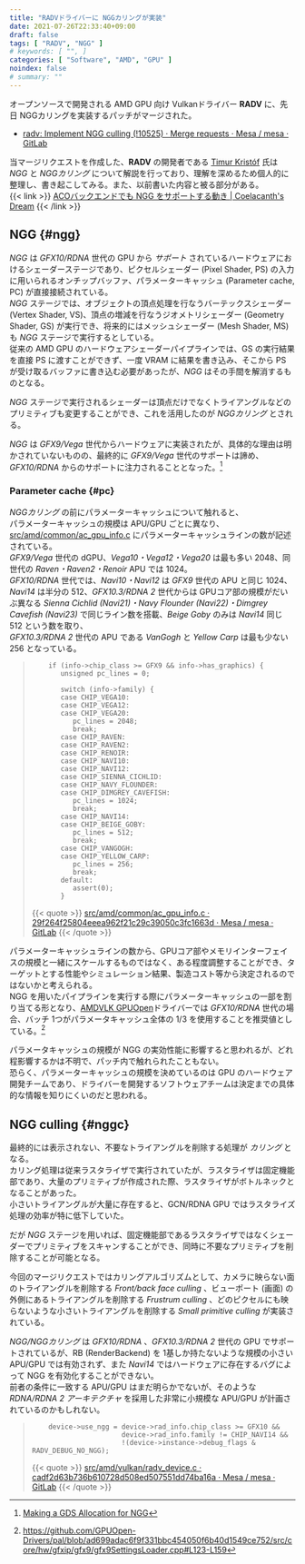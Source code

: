 ```yaml
---
title: "RADVドライバーに NGGカリングが実装"
date: 2021-07-26T22:33:40+09:00
draft: false
tags: [ "RADV", "NGG" ]
# keywords: [ "", ]
categories: [ "Software", "AMD", "GPU" ]
noindex: false
# summary: ""
---
```


オープンソースで開発される AMD GPU 向け Vulkanドライバー **RADV** に、先日 NGGカリングを実装するパッチがマージされた。  

 * [radv: Implement NGG culling (!10525) · Merge requests · Mesa / mesa · GitLab](https://gitlab.freedesktop.org/mesa/mesa/-/merge_requests/10525)

当マージリクエストを作成した、**RADV** の開発者である [Timur Kristóf](https://gitlab.freedesktop.org/Venemo) 氏は *NGG* と *NGGカリング* について解説を行っており、理解を深めるため個人的に整理し、書き起こしてみる。また、以前書いた内容と被る部分がある。  
{{< link >}} [ACOバックエンドでも NGG をサポートする動き | Coelacanth's Dream](/posts/2020/10/04/aco-ngg-gfx10/) {{< /link >}}

## NGG {#ngg}

*NGG* は *GFX10/RDNA* 世代の GPU から *サポート* されているハードウェアにおけるシェーダーステージであり、ピクセルシェーダー (Pixel Shader, PS) の入力に用いられるオンチップバッファ、パラメーターキャッシュ (Parameter cache, PC) が直接接続されている。  
*NGG* ステージでは、オブジェクトの頂点処理を行なうバーテックスシェーダー (Vertex Shader, VS)、頂点の増減を行なうジオメトリシェーダー (Geometry Shader, GS) が実行でき、将来的にはメッシュシェーダー (Mesh Shader, MS) も *NGG* ステージで実行するとしている。  
従来の AMD GPU のハードウェアシェーダーパイプラインでは、GS の実行結果を直接 PS に渡すことができず、一度 VRAM に結果を書き込み、そこから PS が受け取るバッファに書き込む必要があったが、*NGG* はその手間を解消するものとなる。  

*NGG* ステージで実行されるシェーダーは頂点だけでなくトライアングルなどのプリミティブも変更することができ、これを活用したのが *NGGカリング* とされる。  

*NGG* は *GFX9/Vega* 世代からハードウェアに実装されたが、具体的な理由は明かされていないものの、最終的に *GFX9/Vega* 世代のサポートは諦め、*GFX10/RDNA* からのサポートに注力されることとなった。[^ngg-gfx9]  

[^ngg-gfx9]: [Making a GDS Allocation for NGG](https://lists.freedesktop.org/archives/amd-gfx/2018-August/025320.html)

### Parameter cache {#pc}

*NGGカリング* の前にパラメーターキャッシュについて触れると、  
パラメーターキャッシュの規模は APU/GPU ごとに異なり、 [src/amd/common/ac_gpu_info.c](https://gitlab.freedesktop.org/mesa/mesa/-/blob/9da4590df8b7d08d51464874987313d230adfee8/src/amd/common/ac_gpu_info.c#L980-1007) にパラメーターキャッシュラインの数が記述されている。  
*GFX9/Vega* 世代の dGPU、*Vega10・Vega12・Vega20* は最も多い 2048、同世代の *Raven・Raven2・Renoir* APU では 1024。  
*GFX10/RDNA* 世代では、*Navi10・Navi12* は *GFX9* 世代の APU と同じ 1024、*Navi14* は半分の 512、*GFX10.3/RDNA 2* 世代からは GPUコア部の規模がだいぶ異なる *Sienna Cichlid (Navi21)・Navy Flounder (Navi22)・Dimgrey Cavefish (Navi23)* で同じライン数を搭載、*Beige Goby* のみは *Navi14* 同じ 512 という数を取り、  
*GFX10.3/RDNA 2* 世代の APU である *VanGogh* と *Yellow Carp* は最も少ない 256 となっている。  

 > 		   if (info->chip_class >= GFX9 && info->has_graphics) {
 > 		      unsigned pc_lines = 0;
 > 		
 > 		      switch (info->family) {
 > 		      case CHIP_VEGA10:
 > 		      case CHIP_VEGA12:
 > 		      case CHIP_VEGA20:
 > 		         pc_lines = 2048;
 > 		         break;
 > 		      case CHIP_RAVEN:
 > 		      case CHIP_RAVEN2:
 > 		      case CHIP_RENOIR:
 > 		      case CHIP_NAVI10:
 > 		      case CHIP_NAVI12:
 > 		      case CHIP_SIENNA_CICHLID:
 > 		      case CHIP_NAVY_FLOUNDER:
 > 		      case CHIP_DIMGREY_CAVEFISH:
 > 		         pc_lines = 1024;
 > 		         break;
 > 		      case CHIP_NAVI14:
 > 		      case CHIP_BEIGE_GOBY:
 > 		         pc_lines = 512;
 > 		         break;
 > 		      case CHIP_VANGOGH:
 > 		      case CHIP_YELLOW_CARP:
 > 		         pc_lines = 256;
 > 		         break;
 > 		      default:
 > 		         assert(0);
 > 		      }
 >
 > {{< quote >}} [src/amd/common/ac_gpu_info.c · 29f264f25804eeea962f21c29c39050c3fc1663d · Mesa / mesa · GitLab](https://gitlab.freedesktop.org/mesa/mesa/-/blob/29f264f25804eeea962f21c29c39050c3fc1663d/src/amd/common/ac_gpu_info.c#L1013-1042) {{< /quote >}}

パラメーターキャッシュラインの数から、GPUコア部やメモリインターフェイスの規模と一緒にスケールするものではなく、ある程度調整することができ、ターゲットとする性能やシミュレーション結果、製造コスト等から決定されるのではないかと考えられる。  
NGG を用いたパイプラインを実行する際にパラメーターキャッシュの一部を割り当てる形となり、[AMDVLK GPUOpen](/tags/gpuopen)ドライバーでは *GFX10/RDNA* 世代の場合、バッチ 1つがパラメータキャッシュ全体の 1/3 を使用することを推奨値としている。[^pc-amdvlk]  

[^pc-amdvlk]: <https://github.com/GPUOpen-Drivers/pal/blob/ad699adac6f9f331bbc454050f6b40d1549ce752/src/core/hw/gfxip/gfx9/gfx9SettingsLoader.cpp#L123-L159>

パラメータキャッシュの規模が NGG の実効性能に影響すると思われるが、どれ程影響するかは不明で、パッチ内で触れられたこともない。  
恐らく、パラメーターキャッシュの規模を決めているのは GPU のハードウェア開発チームであり、ドライバーを開発するソフトウェアチームは決定までの具体的な情報を知りにくいのだと思われる。  

## NGG culling {#nggc}

最終的には表示されない、不要なトライアングルを削除する処理が *カリング* となる。  
カリング処理は従来ラスタライザで実行されていたが、ラスタライザは固定機能部であり、大量のプリミティブが作成された際、ラスタライザがボトルネックとなることがあった。  
小さいトライアングルが大量に存在すると、GCN/RDNA GPU ではラスタライズ処理の効率が特に低下していた。  

だが *NGG* ステージを用いれば、固定機能部であるラスタライザではなくシェーダーでプリミティブをスキャンすることができ、同時に不要なプリミティブを削除することが可能となる。  

今回のマージリクエストではカリングアルゴリズムとして、カメラに映らない面のトライアングルを削除する *Front/back face culling* 、ビューポート (画面) の外側にあるトライアングルを削除する *Frustrum culling* 、どのピクセルにも映らないような小さいトライアングルを削除する *Small primitive culling* が実装されている。  

*NGG/NGGカリング* は *GFX10/RDNA* 、*GFX10.3/RDNA 2* 世代の GPU でサポートされているが、RB (RenderBackend) を 1基しか持たないような規模の小さい APU/GPU では有効されず、また *Navi14* ではハードウェアに存在するバグによって NGG を有効化することができない。  
前者の条件に一致する APU/GPU はまだ明らかでないが、そのような *RDNA/RDNA 2 アーキテクチャ* を採用した非常に小規模な APU/GPU が計画されているのかもしれない。  

 > 		   device->use_ngg = device->rad_info.chip_class >= GFX10 &&
 > 		                     device->rad_info.family != CHIP_NAVI14 &&
 > 		                     !(device->instance->debug_flags & RADV_DEBUG_NO_NGG);
 > 		
 > {{< quote >}} [src/amd/vulkan/radv_device.c · cadf2d63b736b610728d508ed507551dd74ba16a · Mesa / mesa · GitLab](https://gitlab.freedesktop.org/mesa/mesa/-/blob/cadf2d63b736b610728d508ed507551dd74ba16a/src/amd/vulkan/radv_device.c#L677-679) {{< /quote >}}

